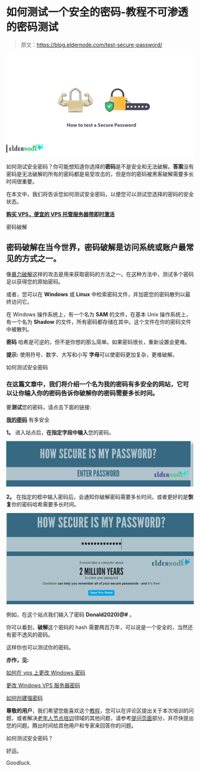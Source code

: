 # 如何测试一个安全的密码-教程不可渗透的密码测试

> 原文：<https://blog.eldernode.com/test-secure-password/>

![How to test a Secure Password](img/10cd7a7a99a74021835f1e6009d1f89f.png)

如何测试安全密码？你可能想知道你选择的**密码**是不是安全和无法破解。**答案**没有密码是无法破解的所有的密码都是易受攻击的，但是你的密码被黑客破解需要多长时间很重要。

在本文中，我们将告诉您如何测试安全密码，以便您可以测试您选择的密码的安全状态。

**[购买 VPS，便宜的 VPS 托管服务器带即时激活](https://eldernode.com/vps/)**

密码破解

## 密码破解在当今世界，密码破解是访问系统或账户最常见的方式之一。

像[暴力破解](https://eldernode.com/ftp-configuration-to-prevent-brute-force-attacks-on-windows-server-2012/)这样的攻击是用来获取密码的方法之一。在这种方法中，测试多个密码足以获得您的原始密码。

或者，您可以在 **Windows** 或 **Linux** 中检索密码文件，并加密您的密码散列以最终访问它。

在 Windows 操作系统上，有一个名为 **SAM** 的文件，在基本 Unix 操作系统上，有一个名为 **Shadow** 的文件，所有密码都存储在其中。这个文件在你的密码文件中被散列。

**密码** 哈希是可逆的，但不是你想的那么简单。如果密码很长，重新设置会更难。

**提示:** 使用符号、数字、大写和小写 **字母**可以使密码更加复杂，更难破解。

如何测试安全密码

### 在这篇文章中，我们将介绍一个名为我的密码有多安全的网站，它可以让你**输入**你的密码告诉你破解你的密码需要多长时间。

要**测试**您的密码，请点击下面的链接:

[**我的密码**](https://howsecureismypassword.net/) 有多安全

**1。** 进入站点后，**在指定字段中输入**您的密码。

![How to test a Secure Password](img/13a1d223bc55b5cef6c401ba6b24c347.png)

**2。** 在指定的框中输入密码后，会通知你破解密码需要多长时间，或者更好的是**恢复**你的密码哈希需要多长时间。

![How to test a Secure Password](img/568247a8a487be6d4afd3319bb87d7d4.png)

例如，在这个站点我们输入了密码 **Donald2020)@#** 。

你可以看到，**破解**这个密码的 hash 需要两百万年，可以说是一个安全的，当然还有密不透风的密码。

这样你也可以测试你的密码。

**亦作，见:**

[如何在 vps 上更改 Windows 密码](https://eldernode.com/change-windows-password-on-vps/)

[更改 Windows VPS 服务器密码](https://eldernode.com/changing-windows-vps-server-password/)

[如何创建强密码](https://eldernode.com/how-to-create-strong-password/)

**尊敬的用户**，我们希望您能喜欢这个[教程](https://eldernode.com/category/tutorial/)，您可以在评论区提出关于本次培训的问题，或者解决[老年人节点培训](https://eldernode.com/blog/)领域的其他问题，请参考[提问页面](https://eldernode.com/ask)部分，并尽快提出您的问题。腾出时间给其他用户和专家来回答你的问题。

如何测试安全密码？

好运。

Goodluck.